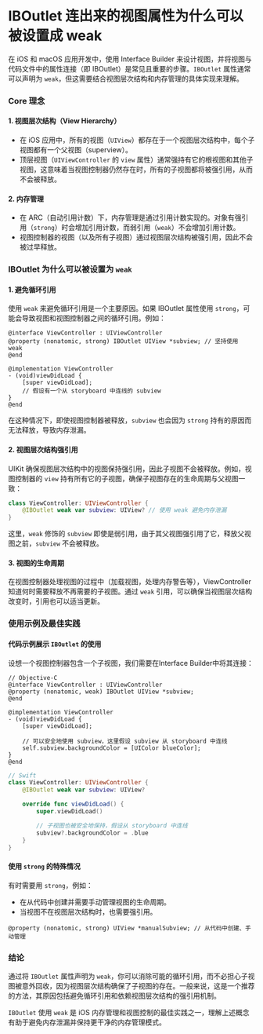 # IBOutlet 连出来的视图属性为什么可以被设置成 weak

在 iOS 和 macOS 应用开发中，使用 Interface Builder 来设计视图，并将视图与代码文件中的属性连接（即 IBOutlet）是常见且重要的步骤。`IBOutlet` 属性通常可以声明为 `weak`，但这需要结合视图层次结构和内存管理的具体实现来理解。

### Core 理念

#### 1. **视图层次结构（View Hierarchy）**

- 在 iOS 应用中，所有的视图（`UIView`）都存在于一个视图层次结构中，每个子视图都有一个父视图（superview）。
- 顶层视图（`UIViewController` 的 `view` 属性）通常强持有它的根视图和其他子视图，这意味着当视图控制器仍然存在时，所有的子视图都将被强引用，从而不会被释放。

#### 2. **内存管理**

- 在 ARC（自动引用计数）下，内存管理是通过引用计数实现的。对象有强引用（`strong`）时会增加引用计数，而弱引用（`weak`）不会增加引用计数。
- 视图控制器的视图（以及所有子视图）通过视图层次结构被强引用，因此不会被过早释放。

### IBOutlet 为什么可以被设置为 `weak`

#### 1. **避免循环引用**

使用 `weak` 来避免循环引用是一个主要原因。如果 IBOutlet 属性使用 `strong`，可能会导致视图和视图控制器之间的循环引用。例如：

```objc
@interface ViewController : UIViewController
@property (nonatomic, strong) IBOutlet UIView *subview; // 坚持使用 weak
@end

@implementation ViewController
- (void)viewDidLoad {
    [super viewDidLoad];
    // 假设有一个从 storyboard 中连线的 subview
}
@end
```

在这种情况下，即使视图控制器被释放，`subview` 也会因为 `strong` 持有的原因而无法释放，导致内存泄漏。

#### 2. **视图层次结构强引用**

UIKit 确保视图层次结构中的视图保持强引用，因此子视图不会被释放。例如，视图控制器的 `view` 持有所有它的子视图，确保子视图存在的生命周期与父视图一致：

```swift
class ViewController: UIViewController {
    @IBOutlet weak var subview: UIView? // 使用 weak 避免内存泄漏
}
```

这里，`weak` 修饰的 `subview` 即使是弱引用，由于其父视图强引用了它，释放父视图之前，`subview` 不会被释放。

#### 3. **视图的生命周期**

在视图控制器处理视图的过程中（加载视图，处理内存警告等），ViewController 知道何时需要释放不再需要的子视图。通过 `weak` 引用，可以确保当视图层次结构改变时，引用也可以适当更新。

### 使用示例及最佳实践

#### 代码示例展示 `IBOutlet` 的使用

设想一个视图控制器包含一个子视图，我们需要在Interface Builder中将其连接：

```objc
// Objective-C
@interface ViewController : UIViewController
@property (nonatomic, weak) IBOutlet UIView *subview;
@end

@implementation ViewController
- (void)viewDidLoad {
    [super viewDidLoad];

    // 可以安全地使用 subview，这里假设 subview 从 storyboard 中连线
    self.subview.backgroundColor = [UIColor blueColor];
}
@end
```

```swift
// Swift
class ViewController: UIViewController {
    @IBOutlet weak var subview: UIView?

    override func viewDidLoad() {
        super.viewDidLoad()

        // 子视图也被安全地保持，假设从 storyboard 中连线
        subview?.backgroundColor = .blue
    }
}
```

#### 使用 `strong` 的特殊情况

有时需要用 `strong`，例如：

- 在从代码中创建并需要手动管理视图的生命周期。
- 当视图不在视图层次结构时，也需要强引用。

```objc
@property (nonatomic, strong) UIView *manualSubview; // 从代码中创建、手动管理
```

### 结论

通过将 `IBOutlet` 属性声明为 `weak`，你可以消除可能的循环引用，而不必担心子视图被意外回收，因为视图层次结构确保了子视图的存在。一般来说，这是一个推荐的方法，其原因包括避免循环引用和依赖视图层次结构的强引用机制。

`IBOutlet` 使用 `weak` 是 iOS 内存管理和视图控制的最佳实践之一，理解上述概念有助于避免内存泄漏并保持更干净的内存管理模式。
